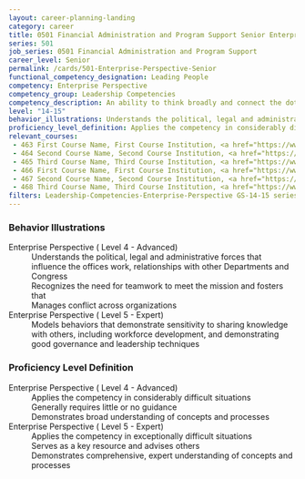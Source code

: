 ```yaml
---
layout: career-planning-landing
category: career
title: 0501 Financial Administration and Program Support Senior Enterprise Perspective
series: 501
job_series: 0501 Financial Administration and Program Support
career_level: Senior
permalink: /cards/501-Enterprise-Perspective-Senior
functional_competency_designation: Leading People
competency: Enterprise Perspective
competency_group: Leadership Competencies
competency_description: An ability to think broadly and connect the dots among various aspects of the enterprise 
level: "14-15"
behavior_illustrations: Understands the political, legal and administrative forces that influence the offices work, relationships with other Departments and Congress ? Recognizes the need for teamwork to meet the mission and fosters that ? Manages conflict across organizations ? Models behaviors that demonstrate sensitivity to sharing knowledge with others, including workforce development, and demonstrating good governance and leadership techniques
proficiency_level_definition: Applies the competency in considerably difficult situations ? Generally requires little or no guidance ? Demonstrates broad understanding of concepts and processes ? Applies the competency in exceptionally difficult situations ? Serves as a key resource and advises others ? Demonstrates comprehensive, expert understanding of concepts and processes
relevant_courses: 
 - 463 First Course Name, First Course Institution, <a href="https://www.cfo.gov">www.cfo.gov</a>
 - 464 Second Course Name, Second Course Institution, <a href="https://www.cfo.gov">www.cfo.gov</a>
 - 465 Third Course Name, Third Course Institution, <a href="https://www.cfo.gov">www.cfo.gov</a>
 - 466 First Course Name, First Course Institution, <a href="https://www.cfo.gov">www.cfo.gov</a>
 - 467 Second Course Name, Second Course Institution, <a href="https://www.cfo.gov">www.cfo.gov</a>
 - 468 Third Course Name, Third Course Institution, <a href="https://www.cfo.gov">www.cfo.gov</a>
filters: Leadership-Competencies-Enterprise-Perspective GS-14-15 series-0501
---
```


<div class="desktop:grid-col-6 margin-y-205">
  <div class="border-top-05 bg-white padding-2 shadow-5 height-full members-hover border-1px border-gray-30 border-top-orange radius-lg">
    <h3>Behavior Illustrations</h3>
    <dl class="text-base"><dt>Enterprise Perspective ( Level 4 - Advanced)</dt><dd>Understands the political, legal and administrative forces that influence the offices work, relationships with other Departments and Congress </dd><dd> Recognizes the need for teamwork to meet the mission and fosters that </dd><dd> Manages conflict across organizations</dd><dt>Enterprise Perspective ( Level 5 - Expert)</dt><dd>Models behaviors that demonstrate sensitivity to sharing knowledge with others, including workforce development, and demonstrating good governance and leadership techniques</dd></dl>
  </div>
</div>
<div class="desktop:grid-col-6 margin-y-205">
  <div class="border-top-05 bg-white padding-2 shadow-5 height-full members-hover border-1px border-gray-30 border-top-orange radius-lg">
    <h3>Proficiency Level Definition</h3>
    <dl class="text-base"><dt>Enterprise Perspective ( Level 4 - Advanced)</dt><dd>Applies the competency in considerably difficult situations </dd><dd> Generally requires little or no guidance </dd><dd> Demonstrates broad understanding of concepts and processes</dd><dt>Enterprise Perspective ( Level 5 - Expert)</dt><dd>Applies the competency in exceptionally difficult situations </dd><dd> Serves as a key resource and advises others </dd><dd> Demonstrates comprehensive, expert understanding of concepts and processes</dd></dl>
  </div>
</div>